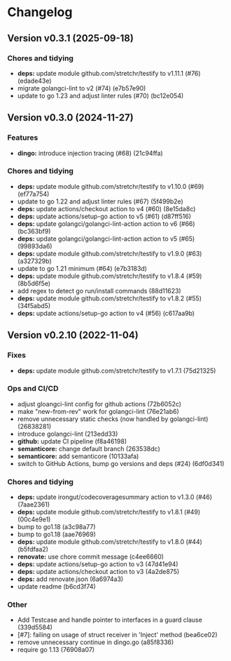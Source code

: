 # Changelog

## Version v0.3.1 (2025-09-18)

### Chores and tidying

- **deps:** update module github.com/stretchr/testify to v1.11.1 (#76) (edade43e)
- migrate golangci-lint to v2 (#74) (e7b57e90)
- update to go 1.23 and adjust linter rules (#70) (bc12e054)

## Version v0.3.0 (2024-11-27)

### Features

- **dingo:** introduce injection tracing (#68) (21c94ffa)

### Chores and tidying

- **deps:** update module github.com/stretchr/testify to v1.10.0 (#69) (ef77a754)
- update to go 1.22 and adjust linter rules (#67) (5f499b2e)
- **deps:** update actions/checkout action to v4 (#60) (8e15da8c)
- **deps:** update actions/setup-go action to v5 (#61) (d87ff516)
- **deps:** update golangci/golangci-lint-action action to v6 (#66) (bc363bf9)
- **deps:** update golangci/golangci-lint-action action to v5 (#65) (99893da6)
- **deps:** update module github.com/stretchr/testify to v1.9.0 (#63) (a327329b)
- update to go 1.21 minimum (#64) (e7b3183d)
- **deps:** update module github.com/stretchr/testify to v1.8.4 (#59) (8b5d6f5e)
- add regex to detect go run/install commands (88d11623)
- **deps:** update module github.com/stretchr/testify to v1.8.2 (#55) (34f5abd5)
- **deps:** update actions/setup-go action to v4 (#56) (c617aa9b)

## Version v0.2.10 (2022-11-04)

### Fixes

- **deps:** update module github.com/stretchr/testify to v1.7.1 (75d21325)

### Ops and CI/CD

- adjust gloangci-lint config for github actions (72b6052c)
- make "new-from-rev" work for golangci-lint (76e21ab6)
- remove unnecessary static checks (now handled by golangci-lint) (26838281)
- introduce golangci-lint (213edd33)
- **github:** update CI pipeline (f8a46198)
- **semanticore:** change default branch (263538dc)
- **semanticore:** add semanticore (10133afa)
- switch to GitHub Actions, bump go versions and deps (#24) (6df0d341)

### Chores and tidying

- **deps:** update irongut/codecoveragesummary action to v1.3.0 (#46) (7aae2361)
- **deps:** update module github.com/stretchr/testify to v1.8.1 (#49) (00c4e9e1)
- bump to go1.18 (a3c98a77)
- bump to go1.18 (aae76969)
- **deps:** update module github.com/stretchr/testify to v1.8.0 (#44) (b5fdfaa2)
- **renovate:** use chore commit message (c4ee6660)
- **deps:** update actions/setup-go action to v3 (47d41e94)
- **deps:** update actions/checkout action to v3 (4a2de875)
- **deps:** add renovate.json (6a6974a3)
- update readme (b6cd3f74)

### Other

- Add Testcase and handle pointer to interfaces in a guard clause (339d5584)
- [#7]: failing on usage of struct receiver in 'Inject' method (bea6ce02)
- remove unnecessary continue in dingo.go (a85f8336)
- require go 1.13 (76908a07)

